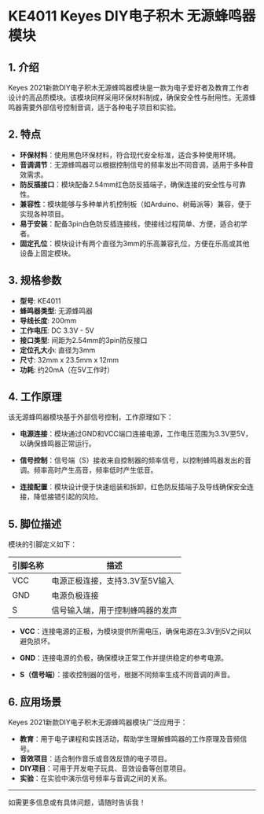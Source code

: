 
# KE4011 Keyes DIY电子积木 无源蜂鸣器模块

## 1. 介绍

Keyes 2021新款DIY电子积木无源蜂鸣器模块是一款为电子爱好者及教育工作者设计的高品质模块。该模块同样采用环保材料制成，确保安全性与耐用性。无源蜂鸣器需要外部信号控制音调，适于各种电子项目和实验。

## 2. 特点

- **环保材料**：使用黑色环保材料，符合现代安全标准，适合多种使用环境。
- **音调调节**：无源蜂鸣器可以根据控制信号的频率发出不同音调，适用于多种音效需求。
- **防反插接口**：模块配备2.54mm红色防反插端子，确保连接的安全性与可靠性。
- **兼容性**：模块能够与多种单片机控制板（如Arduino、树莓派等）兼容，便于实现各种项目。
- **易于安装**：配备3pin白色防反插连接线，使接线过程简单、方便，适合初学者。
- **固定孔位**：模块设计有两个直径为3mm的乐高兼容孔位，方便在乐高或其他设备上固定模块。

## 3. 规格参数

- **型号**: KE4011
- **蜂鸣器类型**: 无源蜂鸣器
- **导线长度**: 200mm
- **工作电压**: DC 3.3V - 5V
- **接口类型**: 间距为2.54mm的3pin防反接口
- **定位孔大小**: 直径为3mm
- **尺寸**: 32mm x 23.5mm x 12mm
- **功耗**: 约20mA（在5V工作时）

## 4. 工作原理

该无源蜂鸣器模块基于外部信号控制，工作原理如下：

- **电源连接**：模块通过GND和VCC端口连接电源，工作电压范围为3.3V至5V，以确保蜂鸣器正常运行。

- **信号控制**：信号端（S）接收来自控制器的频率信号，以控制蜂鸣器发出的音调。频率高时产生高音，频率低时产生低音。

- **连接配置**：模块设计便于快速组装和拆卸，红色防反插端子及导线确保安全连接，降低接错引起的风险。

## 5. 脚位描述

模块的引脚定义如下：

| 引脚名称 | 描述                            |
|----------|---------------------------------|
| VCC      | 电源正极连接，支持3.3V至5V输入 |
| GND      | 电源负极连接                    |
| S        | 信号输入端，用于控制蜂鸣器的发声 |

- **VCC**：连接电源的正极，为模块提供所需电压，确保电源在3.3V到5V之间以避免损坏。

- **GND**：连接电源的负极，确保模块正常工作并提供稳定的参考电源。

- **S（信号端）**：接收控制器的信号，根据不同频率生成不同音调的声音。

## 6. 应用场景

Keyes 2021新款DIY电子积木无源蜂鸣器模块广泛应用于：

- **教育**：用于电子课程和实践活动，帮助学生理解蜂鸣器的工作原理及音频信号。
- **音效项目**：适合制作音乐或音效反馈的电子项目。
- **DIY项目**：可用于开发电子玩具、音效设备等创意项目。
- **实验**：在实验中演示信号频率与音调之间的关系。

---

如需更多信息或有具体问题，请随时告诉我！
